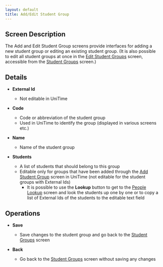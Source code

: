 ```yaml
---
layout: default
title: Add/Edit Student Group
---
```



## Screen Description

The Add and Edit Student Group screens provide interfaces for adding a new student group or editing an existing student group. (It is also possible to edit all student groups at once in the [Edit Student Groups](edit-student-groups) screen, accessible from the [Student Groups](student-groups) screen.)

## Details

* **External Id**
	* Not editable in UniTime

* **Code**
	* Code or abbreviation of the student group
	* Used in UniTime to identify the group (displayed in various screens etc.)

* **Name**
	* Name of the student group

* **Students**
	* A list of students that should belong to this group
	* Editable only for groups that have been added through the [Add Student Group](add-student-group) screen in UniTime (not editable for the student groups with External Ids)
		* It is possible to use the **Lookup** button to get to the [People Lookup](people-lookup) screen and look the students up one by one or to copy a list of External Ids of the students to the editable text field

## Operations

* **Save**
	* Save changes to the student group and go back to the [Student Groups](student-groups) screen

* **Back**
	* Go back to the [Student Groups](student-groups) screen without saving any changes
